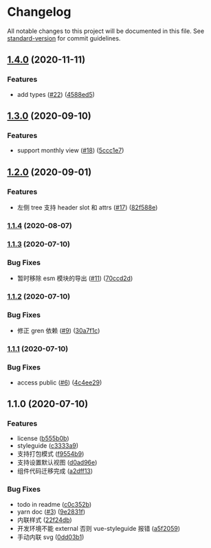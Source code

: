 # Changelog

All notable changes to this project will be documented in this file. See [standard-version](https://github.com/conventional-changelog/standard-version) for commit guidelines.

## [1.4.0](https://github.com/FEMessage/v-gantt/compare/v1.3.0...v1.4.0) (2020-11-11)


### Features

* add types ([#22](https://github.com/FEMessage/v-gantt/issues/22)) ([4588ed5](https://github.com/FEMessage/v-gantt/commit/4588ed5f698b9baec9f85cf108ed5888d4f6f7a3))

## [1.3.0](https://github.com/FEMessage/v-gantt/compare/v1.2.0...v1.3.0) (2020-09-10)


### Features

* support monthly view ([#18](https://github.com/FEMessage/v-gantt/issues/18)) ([5ccc1e7](https://github.com/FEMessage/v-gantt/commit/5ccc1e7e30d206a2ade0a24466a143b0d01f6682))

## [1.2.0](https://github.com/FEMessage/v-gantt/compare/v1.1.4...v1.2.0) (2020-09-01)


### Features

* 左侧 tree 支持 header slot 和 attrs ([#17](https://github.com/FEMessage/v-gantt/issues/17)) ([82f588e](https://github.com/FEMessage/v-gantt/commit/82f588e2b07b99532239a99e8832f74af9205b2f))

### [1.1.4](https://github.com/FEMessage/v-gantt/compare/v1.1.3...v1.1.4) (2020-08-07)

### [1.1.3](https://github.com/FEMessage/v-gantt/compare/v1.1.2...v1.1.3) (2020-07-10)


### Bug Fixes

* 暂时移除 esm 模块的导出 ([#11](https://github.com/FEMessage/v-gantt/issues/11)) ([70ccd2d](https://github.com/FEMessage/v-gantt/commit/70ccd2d6023363d4cfdf122e6ca28a5b0f594b04))

### [1.1.2](https://github.com/FEMessage/v-gantt/compare/v1.1.1...v1.1.2) (2020-07-10)


### Bug Fixes

* 修正 gren 依赖 ([#9](https://github.com/FEMessage/v-gantt/issues/9)) ([30a7f1c](https://github.com/FEMessage/v-gantt/commit/30a7f1c8c510619954d46acbc329c1efbca33c0f))

### [1.1.1](https://github.com/FEMessage/v-gantt/compare/v1.1.0...v1.1.1) (2020-07-10)


### Bug Fixes

* access public ([#6](https://github.com/FEMessage/v-gantt/issues/6)) ([4c4ee29](https://github.com/FEMessage/v-gantt/commit/4c4ee298424874bab420d8f86b7904fe8bb86e10))

## 1.1.0 (2020-07-10)


### Features

* license ([b555b0b](https://github.com/FEMessage/v-gantt/commit/b555b0b81e4d58ae6b30b0a89fed0c524a5e09f7))
* styleguide ([c3333a9](https://github.com/FEMessage/v-gantt/commit/c3333a9280167ee59d4ec2061a126cd885fe818a))
* 支持打包模式 ([f9554b9](https://github.com/FEMessage/v-gantt/commit/f9554b9938369fdaaf00f4102daa09e0d88f7fb1))
* 支持设置默认视图 ([d0ad96e](https://github.com/FEMessage/v-gantt/commit/d0ad96e737ecc4151a17880ce7594cd0e5fe3099))
* 组件代码迁移完成 ([a2dff13](https://github.com/FEMessage/v-gantt/commit/a2dff131bf8f8fe90d950489fde93a76aedf7fde))


### Bug Fixes

* todo in readme ([c0c352b](https://github.com/FEMessage/v-gantt/commit/c0c352b212d6459a371a22787f0ecc911e0bb3d1))
* yarn doc ([#3](https://github.com/FEMessage/v-gantt/issues/3)) ([9e2831f](https://github.com/FEMessage/v-gantt/commit/9e2831f6457c959154aacf9d60e00e77ea1d10d3))
* 内联样式 ([22f24db](https://github.com/FEMessage/v-gantt/commit/22f24db66c8cb62c087499ced57ff96384c56524))
* 开发环境不能 external 否则 vue-styleguide 报错 ([a5f2059](https://github.com/FEMessage/v-gantt/commit/a5f2059788bef05cd45b770a1d59d9086c16aeba))
* 手动内联 svg ([0dd03b1](https://github.com/FEMessage/v-gantt/commit/0dd03b197cfe0709e3ab11f4943c263e9fc0d859))
